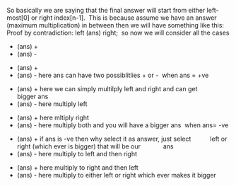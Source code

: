 So basically we are saying that the final answer will start from either left-most[0] or right index[n-1].
​
This is because assume we have an answer (maximum multiplication) in between then we will have something like this:
​
​
Proof by contradiction:
left (ans) right;
​
so now we will consider all the cases
+ (ans) +
+ (ans) -
- (ans) +
- (ans) -
here ans can have two possiblitlies + or -
​
when ans = +ve
+ (ans) + here we can simply multilply left and right and can get           bigger ans
+ (ans) - here multiply left
- (ans) + here mltiply right
- (ans) - here multiply both and you will have a bigger ans
​
when ans= -ve
+ (ans) + if ans is -ve then why select it as answer, just select           left or right (which ever is bigger) that will be our             ans
+ (ans) - here multiply to left and then right
- (ans) + here multiply to right and then left
- (ans) - here multiply to either left or right which ever makes it bigger
​